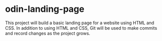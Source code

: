 # odin-landing-page
This project will build a basic landing page for a website using HTML and CSS. In addition to using HTML and CSS, Git will be used to make commits and record changes as the project grows.